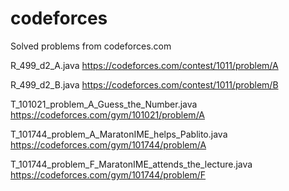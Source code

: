 # codeforces
Solved problems from codeforces.com 


R_499_d2_A.java
https://codeforces.com/contest/1011/problem/A

R_499_d2_B.java
https://codeforces.com/contest/1011/problem/B

T_101021_problem_A_Guess_the_Number.java
https://codeforces.com/gym/101021/problem/A

T_101744_problem_A_MaratonIME_helps_Pablito.java
https://codeforces.com/gym/101744/problem/A

T_101744_problem_F_MaratonIME_attends_the_lecture.java
https://codeforces.com/gym/101744/problem/F
